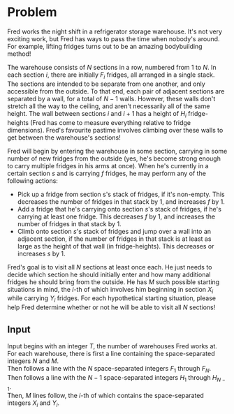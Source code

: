 # Problem

Fred works the night shift in a refrigerator storage warehouse. It's not very exciting work, but Fred has ways to pass the time when nobody's around. For example, lifting fridges turns out to be an amazing bodybuilding method!

The warehouse consists of $N$ sections in a row, numbered from $1$ to $N$. In each section $i$, there are initially $F_i$ fridges, all arranged in a single stack. The sections are intended to be separate from one another, and only accessible from the outside. To that end, each pair of adjacent sections are separated by a wall, for a total of $N-1$ walls. However, these walls don't stretch all the way to the ceiling, and aren't necessarily all of the same height. The wall between sections $i$ and $i+1$ has a height of $H_i$ fridge-heights (Fred has come to measure everything relative to fridge dimensions). Fred's favourite pastime involves climbing over these walls to get between the warehouse's sections!

Fred will begin by entering the warehouse in some section, carrying in some number of new fridges from the outside (yes, he's become strong enough to carry multiple fridges in his arms at once). When he's currently in a certain section $s$ and is carrying $f$ fridges, he may perform any of the following actions:

- Pick up a fridge from section s's stack of fridges, if it's non-empty. This decreases the number of fridges in that stack by $1$, and increases $f$ by $1$.
- Add a fridge that he's carrying onto section $s$'s stack of fridges, if he's carrying at least one fridge. This decreases $f$ by $1$, and increases the number of fridges in that stack by $1$.
- Climb onto section $s$'s stack of fridges and jump over a wall into an adjacent section, if the number of fridges in that stack is at least as large as the height of that wall (in fridge-heights). This decreases or increases $s$ by $1$.

Fred's goal is to visit all $N$ sections at least once each. He just needs to decide which section he should initially enter and how many additional fridges he should bring from the outside. He has $M$ such possible starting situations in mind, the $i$-th of which involves him beginning in section $X_i$ while carrying $Y_i$ fridges. For each hypothetical starting situation, please help Fred determine whether or not he will be able to visit all $N$ sections!

## Input

Input begins with an integer $T$, the number of warehouses Fred works at.  
For each warehouse, there is first a line containing the space-separated integers $N$ and $M$.  
Then follows a line with the $N$ space-separated integers $F_1$ through $F_N$.  
Then follows a line with the $N - 1$ space-separated integers $H_1$ through $H_{N-1}$.  
Then, $M$ lines follow, the $i$-th of which contains the space-separated integers $X_i$ and $Y_i$.
